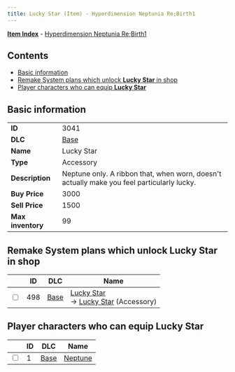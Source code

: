 ```yaml
---
title: Lucky Star (Item) - Hyperdimension Neptunia Re;Birth1
---
```


[**Item Index**](/neptunia/rb1/item/index.html) - [Hyperdimension Neptunia Re;Birth1](/neptunia/rb1)

## Contents

- [Basic information](#basic-information)
- [Remake System plans which unlock **Lucky Star** in shop](#remake-system-plans-which-unlock-lucky-star-in-shop)
- [Player characters who can equip **Lucky Star**](#player-characters-who-can-equip-lucky-star)
## Basic information

|   |   |
| -- | -- |
| **ID** | 3041 |
| **DLC** | [Base](/neptunia/rb1/dlc/1-base.html) |
| **Name** | Lucky Star |
| **Type** | Accessory |
| **Description** | Neptune only. A ribbon that, when worn, doesn't actually make you feel particularly lucky. |
| **Buy Price** | 3000 |
| **Sell Price** | 1500 |
| **Max inventory** | 99 |


## Remake System plans which unlock **Lucky Star** in shop

|    | ID | DLC | Name |
| -- | -- | --- | ---- |
| <input type="checkbox" id="rb1-remake-1-498" class="trackbox" /> | 498 | [Base](/neptunia/rb1/dlc/1-base.html) | [Lucky Star](/neptunia/rb1/remake/1-498-lucky-star.html)<br /> → [Lucky Star](/neptunia/rb1/item/1-3041-lucky-star.html) (Accessory) |


## Player characters who can equip **Lucky Star**

|    | ID | DLC | Name |
| -- | -- | --- | ---- |
| <input type="checkbox" id="rb1-player-1-1" class="trackbox" /> | 1 | [Base](/neptunia/rb1/dlc/1-base.html) | [Neptune](/neptunia/rb1/player/1-1-neptune.html) |
